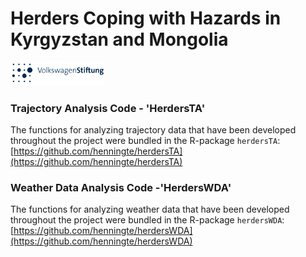 # Herders Coping with Hazards in Kyrgyzstan and Mongolia

<p align="left">
 <img style="width:30%" src="Logo_Volkswagenstiftung.svg_-1024x256.png" alt="vws_logo"/>
</p>

### Trajectory Analysis Code - 'HerdersTA'
The functions for analyzing trajectory data that have been developed throughout the project were bundled in the R-package `herdersTA`: [https://github.com/henningte/herdersTA](https://github.com/henningte/herdersTA)


### Weather Data Analysis Code -'HerdersWDA'
The functions for analyzing weather data that have been developed throughout the project were bundled in the R-package `herdersWDA`: [https://github.com/henningte/herdersWDA](https://github.com/henningte/herdersWDA)
